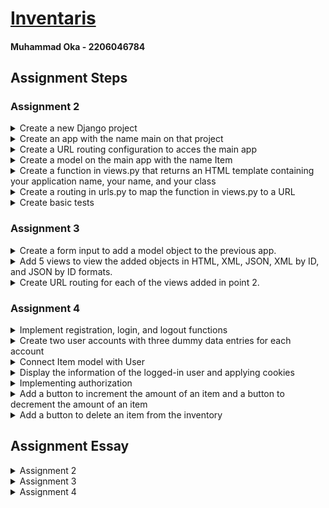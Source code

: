 # [Inventaris](https://oka-inventaris.adaptable.app/)
#### Muhammad Oka - 2206046784

## Assignment Steps
### Assignment 2
<details>
<summary>Create a new Django project</summary>

1. Create new directory and initialize a virtual environment

    ```bash
    mkdir inventaris && cd inventaris
    python3 -m venv env
    ```
2. Activate the virtual environment

    ```bash
    source env/bin/activate
    ```

3. Create requirements.txt

    ```
    django
    gunicorn
    whitenoise
    psycopg2-binary
    requests
    urllib3
    ```

4. Install requirements

    ```bash
    pip install -r requirements.txt
    ```

5. Create new Django project
    
    ```bash
    django-admin startproject inventaris .
    ```

6. Set ```ALLOWED_HOST``` to any host in ```settings.py```

    ```python
    # inventaris/settings.py

    ALLOWED_HOSTS = ['*']
    ```
</details>

<details>
<summary>Create an app with the name main on that project</summary>

1. Create an app with the name ```main```

    ```bash
    python manage.py startapp main
    ```
2. Add ```main``` to ```INSTALLED_APPS``` in ```settings.py```

    ```python
    # inventaris/settings.py

    INSTALLED_APPS = [
        'main',
    ]
    ```

</details>

<details>
<summary>Create a URL routing configuration to acces the main app</summary>

1. Add URL routing to ```urls.py```

    ```python
    # inventaris/urls.py

    urlpatterns = [
        path('', include('main.urls')),
    ]

    ```
    
</details>

<details>
<summary>Create a model on the main app with the name Item</summary>

1. Create a model with name ```Item``` in ```models.py```

    ```python
    # main/views.py

    from django.db import models

    # Create your models here.
    class Item(models.Model):
        name = models.CharField(max_length=100)
        amount = models.IntegerField()
        description = models.TextField()
        category = models.CharField(max_length=100)
        price = models.IntegerField()
    ```
    
</details>

<details>
<summary>Create a function in views.py that returns an HTML template containing your application name, your name, and your class</summary>

1. Create the templates folder in ```main/```

    ```bash
    cd main
    mkdir templates
    ```
    
2. Create the HTML template file for the main app

    ```html
    <!-- main/templates/main.html -->
    <h1>Inventaris</h1>

    <h5>Name: </h5>
    <p>{{ name }}</p>
    <h5>Class: </h5>
    <p>{{ class }}</p>
    ```

3. Create the view function for the main app in ```views.py```

    ```python
    # main/views.py

    from django.shortcuts import render

    # Create your views here.
    def show_main(request):
        context = {
            'name': 'Muhammad Oka',
            'class': 'PBP KKI',
        }

        return render(request, 'main.html', context)
    ```

</details>

<details>
<summary>Create a routing in urls.py to map the function in views.py to a URL</summary>

1. Create the routing in ```urls.py```

    ```python
    # main/urls.py

    from django.urls import path
    from main.views import show_main

    app_name = 'main'
    urlpatterns = [
        path('', show_main, name='show_main'),
    ]
    ```
    
</details>

<details>
<summary>Create basic tests</summary>

1. Create new tests in ```tests.py```

    ```python
    # main/tests.py

    from django.test import TestCase, Client
    from django.http import HttpResponse

    # Create your tests here.
    class MainTest(TestCase):
        def test_main_exists(self):
            response: HttpResponse = Client().get('/')
            self.assertEquals(response.status_code, 200)
        
        def test_main_template_test(self):
            response: HttpResponse = Client().get('/')
            self.assertTemplateUsed(response, 'main.html')

        def test_main_information_test(self):
            response: HttpResponse = Client().get('/')
            self.assertContains(response, "Muhammad Oka")
            self.assertContains(response, "PBP KKI")
    ```
    
</details>

### Assignment 3
<details>
<summary>Create a form input to add a model object to the previous app.</summary>

1. Create ```forms.py``` in the main subdirectory

    ```python
    # main/forms.py

    from django.forms import ModelForm
    from main.models import Product

    class ProductForm(ModelForm):
        class Meta:
            model = Product
            fields = ['name', 'amount', 'description', 'category', 'price']
    ```
2. Create a base template

    ```html
    <!-- templates/base.html -->

    {% load static %}
    <!DOCTYPE html>
    <html lang="en">
        <head>
            <meta charset="UTF-8" />
            <meta
                name="viewport"
                content="width=device-width, initial-scale=1.0"
            />
            <link rel="preconnect" href="https://fonts.googleapis.com">
            <link rel="preconnect" href="https://fonts.gstatic.com" crossorigin>
            <link href="https://fonts.googleapis.com/css2?family=Roboto:wght@100;300;400;500;700;900&display=swap" rel="stylesheet">
            {% block meta %}
            {% endblock meta %}
        </head>

        <body style="display: flex; align-items: center; flex-direction: column; font-family: 'Roboto', sans-serif;">
            {% block content %}
            {% endblock content %}
        </body>
    </html>
    
    ```
3. Add root templates folder to ```settings.py```

    ```python
    # inventaris/settings.py

    # ...
    TEMPLATES = [
        {
            # ...
            'DIRS': [BASE_DIR / 'templates'],
            # ...
        },
    ]
    # ...
    ```

4. Create new template ```product_table.html```

    ```html
    <!-- main/templates/product_table.html -->
    
    {% block content %}
    <table style="text-align: center; border: 1px solid; border-collapse: collapse;">
        <tr>
            <th style="padding-top: 0.25em; padding-bottom: 0.25em; padding-left: 2em; padding-right: 2em; border: 1px solid; border-collapse: collapse;">Name</th>
            <th style="padding-top: 0.25em; padding-bottom: 0.25em; padding-left: 2em; padding-right: 2em; border: 1px solid; border-collapse: collapse;">Amount</th>
            <th style="padding-top: 0.25em; padding-bottom: 0.25em; padding-left: 2em; padding-right: 2em; border: 1px solid; border-collapse: collapse;">Description</th>
            <th style="padding-top: 0.25em; padding-bottom: 0.25em; padding-left: 2em; padding-right: 2em; border: 1px solid; border-collapse: collapse;">Category</th>
            <th style="padding-top: 0.25em; padding-bottom: 0.25em; padding-left: 2em; padding-right: 2em; border: 1px solid; border-collapse: collapse;">Price</th>
            <th style="padding-top: 0.25em; padding-bottom: 0.25em; padding-left: 2em; padding-right: 2em; border: 1px solid; border-collapse: collapse;">Date Added</th>
        </tr>

        {% comment %} Below is how to show the product data {% endcomment %}

        {% for product in products %}
            <tr>
                <td style="padding-top: 0.25em; padding-bottom: 0.25em; padding-left: 2em; padding-right: 2em; border: 1px solid; border-collapse: collapse;">{{product.name}}</td>
                <td style="padding-top: 0.25em; padding-bottom: 0.25em; padding-left: 2em; padding-right: 2em; border: 1px solid; border-collapse: collapse;">{{product.amount}}</td>
                <td style="padding-top: 0.25em; padding-bottom: 0.25em; padding-left: 2em; padding-right: 2em; border: 1px solid; border-collapse: collapse;">{{product.description}}</td>
                <td style="padding-top: 0.25em; padding-bottom: 0.25em; padding-left: 2em; padding-right: 2em; border: 1px solid; border-collapse: collapse;">{{product.category}}</td>
                <td style="padding-top: 0.25em; padding-bottom: 0.25em; padding-left: 2em; padding-right: 2em; border: 1px solid; border-collapse: collapse;">{{product.price}}</td>
                <td style="padding-top: 0.25em; padding-bottom: 0.25em; padding-left: 2em; padding-right: 2em; border: 1px solid; border-collapse: collapse;">{{product.date_added}}</td>
                <td style="padding-top: 0.25em; padding-bottom: 0.25em; padding-left: 1em; padding-right: 1em; border: 1px solid; border-collapse: collapse;">
                    <a href="/products/delete/{{product.id}}">
                        <button>X</button>
                    </a>
                </td>
            </tr>
        {% endfor %}
    </table>

    <h5>Total: {{product_count}} product{{plural}}</h5>
    {% endblock content %}
    ```

5. Update the ```main.html``` template
    ```html
    <!-- main/templates/main.html -->

    {% extends 'base.html' %}

    {% block content %}
    <h1 style="font-weight: 900; font-size: 3em;">INVENTARIS</h1>
    <div style="display: flex; gap: 1em;">
        <h3>Name: {{name}}</h3>
        <h3>Class: {{class}}</h3>
    </div>

    {% include 'product_table.html' %}

    <a href="{% url 'main:create_product' %}">
        <button>
            Add New Product
        </button>
    </a>
    {% endblock content %}
    
    ```

6. Create a new template ```create_product.html``` and make the form to POST data

    ```html
    <!-- main/templates/create_product.html -->

    {% extends 'base.html' %}

    {% block content %}
    <h1>Add New Product</h1>

    <form method="POST">
        {% csrf_token %}
        <table>
            {{ form.as_table }}
            <tr>
                <td></td>
                <td>
                    <input type="submit" value="Add Product"/>
                </td>
            </tr>
        </table>
    </form>
    {% endblock content %}
    ```

7. Create the view to create product

    ```python
    # main/views.py

    # ...
    def create_product(request):
        form = ProductForm(request.POST or None)

        if form.is_valid() and request.method == 'POST':
            form.save()
            return HttpResponseRedirect(reverse('main:show_main'))
        
        context = {'form': form}
        return render(request, 'create_product.html', context)
    # ...
    ```
    
8. Create the url routing to create product

    ```py
    # main/urls.py

    # ...
    urlpatterns = [
        # ...
        path('products/create/', create_product, name='create_product'),
        # ...
    ]
    # ...
    ```

</details>

<details>
<summary>Add 5 views to view the added objects in HTML, XML, JSON, XML by ID, and JSON by ID formats.</summary>

1. Create new template ```show_products.html``` to show the products in HTML.

    ```html
    <!-- main/templates/show_products.html -->
    
    {% extends 'base.html' %}

    {% block content %}
    <h1>Products List</h1>

    {% include 'product_table.html' %}
    {% endblock content %}
    ```

2. Add new views to ```views.py```

    ```python
    # main/views.py

    # ...
    def delete_product(request, id):
        try:
            product = Product.objects.get(pk=id)
            product.delete()
            return HttpResponseRedirect(reverse('main:show_main'))
        except Product.DoesNotExist:
            return HttpResponse(status=204)

    def show_products(request):
        products = Product.objects.all()
        product_count = products.count()

        context = {
            'products': products,
            'product_count': product_count,
            'plural': 's' if product_count != 1 else '',
        }

        return render(request, 'show_products.html', context)

    def show_xml(request):
        products = Product.objects.all()
        data = serializers.serialize('xml', products)

        return HttpResponse(data, content_type='application/xml')

    def show_json(request):
        products = Product.objects.all()
        data = serializers.serialize('json', products)

        return HttpResponse(data, content_type='application/json')

    def show_xml_by_id(request, id):
        product = Product.objects.filter(pk=id)
        data = serializers.serialize('xml', product)

        return HttpResponse(data, content_type='application/xml')

    def show_json_by_id(request, id):
        product = Product.objects.filter(pk=id)
        data = serializers.serialize('json', product)

        return HttpResponse(data, content_type='application/json')
    ```
    
</details>

<details>
<summary>Create URL routing for each of the views added in point 2.</summary>

1. Add new routings to ```urls.py```

    ```python
    # main/urls.py

    # ...
    urlpatterns = [
        path('', show_main, name='show_main'),
        path('products/', show_products, name='show_products'),
        path('products/create/', create_product, name='create_product'),
        path('products/delete/<int:id>/', delete_product, name='delete_product'),
        path('products/xml/', show_xml, name='show_xml'),
        path('products/xml/<int:id>/', show_xml_by_id, name='show_xml_by_id'),
        path('products/json/', show_json, name='show_json'),
        path('products/json/<int:id>/', show_json_by_id, name='show_json_by_id'),
    ]
    ```

</details>

### Assignment 4

<details>

<summary>Implement registration, login, and logout functions</summary>

1. Create the ```register.html``` template

    ```html
    <!-- main/templates/register.html -->

    {% extends 'base.html' %}

    {% block meta %}
        <title>Register</title>
    {% endblock meta %}

    {% block content %}  
    <h1>Register</h1>  

        <form method="POST" >  
            {% csrf_token %}  
            <table>  
                {{ form.as_table }}  
                <tr>  
                    <td></td>
                    <td><input type="submit" name="submit" value="Daftar"/></td>  
                </tr>  
            </table>  
        </form>

    {% if messages %}  
        <ul>   
            {% for message in messages %}  
                <li>{{ message }}</li>  
                {% endfor %}  
        </ul>   
    {% endif %}
    {% endblock content %}
    ```
2. Add new view for the register form

    ```py
    # main/views.py

    # ...
    def register(request):
        form = UserCreationForm()

        if request.method == "POST":
            form = UserCreationForm(request.POST)
            if form.is_valid():
                form.save()
                messages.success(request, 'Your account has been successfully created!')
                return redirect('main:login')
        context = {'form':form}
        return render(request, 'register.html', context)
    # ...
    ```

3. Create the ```login.html``` template

    ```html
    <!-- main/templates/login.html -->

    {% extends 'base.html' %}

    {% block meta %}
        <title>Login</title>
    {% endblock meta %}

    {% block content %}

    <h1 style="font-weight: 900; font-size: 3em;">INVENTARIS</h1>

    <form method="POST" action="">
        {% csrf_token %}
        <table>
            <tr>
                <td>Username: </td>
                <td><input type="text" name="username" placeholder="Username" class="form-control"></td>
            </tr>
                    
            <tr>
                <td>Password: </td>
                <td><input type="password" name="password" placeholder="Password" class="form-control"></td>
            </tr>

            <tr>
                <td></td>
                <td><input class="btn login_btn" type="submit" value="Login"></td>
            </tr>
        </table>
    </form>

    {% if messages %}
        <ul>
            {% for message in messages %}
                <li>{{ message }}</li>
            {% endfor %}
        </ul>
    {% endif %}     
        
    Don't have an account yet? <a href="{% url 'main:register' %}">Register Now</a>

    {% endblock content %}
    ```
4. Create a new view for the login form

    ```py
    # main/views.py

    # ...
    def login_user(request):
        if request.method == 'POST':
            username = request.POST.get('username')
            password = request.POST.get('password')
            user = authenticate(request, username=username, password=password)
            if user is not None:
                login(request, user)
                response = HttpResponseRedirect(reverse("main:show_main")) 
                response.set_cookie('last_login', str(datetime.datetime.now()))
                return response
            else:
                messages.info(request, 'Sorry, incorrect username or password. Please try again.')
        context = {}
        return render(request, 'login.html', context)
    # ...
    ```

5. Create the view to handle logging out

    ```py
    # main/views.py

    # ...
    def logout_user(request):
        logout(request)
        response = HttpResponseRedirect(reverse('main:login'))
        response.delete_cookie('last_login')
        return response
    # ...
    ```

6. Route the created views

    ```py
    # main/urls.py

    urlpatterns = [
        # ...
        path('register/', register, name='register'),
        path('login/', login_user, name='login'),
        path('logout/', logout_user, name='logout'),
        # ...
    ]
    ```

</details>

<details>

<summary>Create two user accounts with three dummy data entries for each account</summary>

### First user

![User1](https://cdn.discordapp.com/attachments/1057322303731548192/1156282140854603807/image.png?ex=65146729&is=651315a9&hm=11e75d2890d91dea2dca596b92351094b036b9db12d49fd932dfcb3d4e6f5782&)

### Second user

![User2](https://cdn.discordapp.com/attachments/1057322303731548192/1156282688626503690/image.png?ex=651467ab&is=6513162b&hm=f7913c63808a2791df28f49725ef2f0d85a3e24cf3b948a69f2083c0b5c71c83&)

</details>

<details>

<summary>Connect Item model with User</summary>

1. Add user field to model

    ```py
    # main/models.py

    class Product(models.Model):
        user = models.ForeignKey(User, on_delete=models.CASCADE)
        # ...
    ```
2. Modify the ```create_product``` view to add the user to the product entity

    ```py
    # main/views.py

    # ...
    def create_product(request):
        form = ProductForm(request.POST or None)

        if form.is_valid() and request.method == 'POST':
            product = form.save(commit=False)
            product.user = request.user
            product.save()
            return HttpResponseRedirect(reverse('main:show_main'))
        
        context = {'form': form}
        return render(request, 'create_product.html', context)
    # ...
    ```
3. Change the context of the ```show_main``` view to display the username

    ```py
    context = {
        'name': request.user.username,
        # ...
    }
    ```

</details>

<details>

<summary>Display the information of the logged-in user and applying cookies</summary>

1. Add a ```last_login``` cookie when user logs in

    ```py
    # main/views.py

    # ...
    def login_user(request):
        if request.method == 'POST':
            # ...
            if user is not None:
                login(request, user)
                response = HttpResponseRedirect(reverse("main:show_main")) 
                response.set_cookie('last_login', str(datetime.datetime.now()))
            # ...
    # ...
    ```

2. Add the ```last_login``` cookie to the ```show_main``` context

    ```py
    # main/views.py

    # ...
    context = {
        # ...
        'last_login': request.COOKIES['last_login'],
        # ...
    }
    # ...
    ```

3. Add the ```last_login``` to the HTML template

    ```html
    <!-- main/templates/main.html -->
    
    <!-- ... -->
    <h5>Last login session: {{ last_login }}</h5>
    <!-- ... -->
    ```

</details>

<details>

<summary>Implementing authorization</summary>

1. Add ```@login_required(login_url='/login')``` to views that needs a login

    ```py
    # main/views.py

    @login_required(login_url='/login')
        def show_main(request):

    @login_required(login_url='/login')
        def create_product(request):

    @login_required(login_url='/login')
        def delete_product(request, id):

    @login_required(login_url='/login')
        def show_products(request):

    @login_required(login_url='/login')
        def show_xml(request):

    @login_required(login_url='/login')
        def show_json(request):
    
    @login_required(login_url='/login')
        def show_xml_by_id(request, id):
    
    @login_required(login_url='/login')
        def show_json_by_id(request, id):
    
    ```

2. Add checks to make sure user is modifying and showing their own products

    ```py
    @login_required(login_url='/login')
    def delete_product(request, id):
        try:
            product = Product.objects.get(pk=id)
            if product.user.id != request.user.id:
                return HttpResponse(status=403)
            # ...
        # ...
    
    @login_required(login_url='/login')
    def show_products(request):
        products = Product.objects.filter(user=request.user)
        # ...
    
    @login_required(login_url='/login')
    def show_xml(request):
        products = Product.objects.filter(user=request.user)
        # ...
    
    @login_required(login_url='/login')
    def show_json(request):
        products = Product.objects.filter(user=request.user)
        # ...
    
    @login_required(login_url='/login')
    def show_xml_by_id(request, id):
        product = Product.objects.filter(pk=id)
        if product.first().user.id != request.user.id:
            return HttpResponse(status=403)
        # ...
    
    @login_required(login_url='/login')
    def show_json_by_id(request, id):
        product = Product.objects.filter(pk=id)
        if product.first().user.id != request.user.id:
                return HttpResponse(status=403)
        # ...
    ```

</details>

<details>

<summary>Add a button to increment the amount of an item and a button to decrement the amount of an item</summary>

1. Create the views to increment and decrement the amount of an item

    ```py
    # main/views.py

    # ...
    @login_required(login_url='/login')
    def increment_amount(request, id):
        product = Product.objects.get(pk=id)
        if request.user.id == product.user.id:
            product.amount += 1
            product.save()
            return HttpResponseRedirect(reverse('main:show_main'))
        else:
            return HttpResponse(status=403)

    @login_required(login_url='/login')
    def decrement_amount(request, id):
        product = Product.objects.get(pk=id)
        if request.user.id == product.user.id:
            product.amount -= 1
            product.save()
            return HttpResponseRedirect(reverse('main:show_main'))
        else:
            return HttpResponse(status=403)
    ```

2. Add the buttons to the HTML template

    ```html
    <!-- main/templates/product_table.html -->

    <!-- ... -->
    <td style="padding-top: 0.25em; padding-bottom: 0.25em; padding-left: 2em; padding-right: 2em; border: 1px solid; border-collapse: collapse;">
        <div style="display: flex; justify-content: center; gap: 10px;">
            <form method="post" action="/products/decrement/{{product.id}}/">
                {% csrf_token %}
                <button>-</button>
            </form>
            {{product.amount}}
            <form method="post" action="/products/increment/{{product.id}}/">
                {% csrf_token %}
                <button>+</button>
            </form>
        </div>
    </td>
    <!-- ... -->
    ```

3. Route the create views

    ```py
    # main/urls.py

    urlpatterns = [
        # ...
        path('products/increment/<int:id>/', increment_amount, name='increment_amount'),
        path('products/decrement/<int:id>/', decrement_amount, name='decrement_amount'),
        # ...
    ]
    
    ```

</details>

<details>

<summary>Add a button to delete an item from the inventory</summary>

1. Create the view to delete an item

    ```py
    # main/views.py
    
    # ...
    @login_required(login_url='/login')
    def delete_product(request, id):
        try:
            product = Product.objects.get(pk=id)
            if product.user.id != request.user.id:
                return HttpResponse(status=403)
            product.delete()
            return HttpResponseRedirect(reverse('main:show_main'))
        except Product.DoesNotExist:
            return HttpResponse(status=204)
    # ...
    ```

2. Add the delete button in the HTML template

    ```html
    <!-- main/templates/product_table.html -->
    <!-- ... -->
    <td style="padding-top: 0.25em; padding-bottom: 0.25em; padding-left: 1em; padding-right: 1em; border: 1px solid; border-collapse: collapse;">
        <form method="post" action="/products/delete/{{product.id}}/">
            {% csrf_token %}
            <button>X</button>
        </form>
    </td>
    <!-- ... -->
    ```

3. Route the created view

    ```py
    # main/urls.py

    urlpatterns = [
        # ...
        path('products/delete/<int:id>/', delete_product, name='delete_product'),
        # ...
    ]
    
    ```

</details>

## Assignment Essay

<details>

<summary>Assignment 2</summary>

## Django Web App Diagram
![Django Diagram](https://cdn.discordapp.com/attachments/1057322303731548192/1150633658449924136/django.png)

When the user is accessing a Django-based website, the ```urls.py``` will try to recognize which section of the website the user is trying to access. For example, if the user is accessing ```localhost:8000/login```, then ```urls.py``` will try to find if there is a routing for ```login/```.


If there is a ```login/``` in ```urls.py```, then it will access the views associated to the url in the ```views.py``` file.

The ```views.py``` file will return the HTML template and will be rendered to the user.

The ```views.py``` could communicate with ```models.py``` if data is needed.

And ```models.py``` will comunicate with the Database to get and post the data.

## The Purpose of Virtual Environment

The purpose of virtual environments are to help isolate the Python version and the packages used in different projects. It is possible to create a Django project without one, but it would be easier and more 'correct' to use a virtual environment. The reason why virtual environment is used so that packages between projects are not conflicting. You could have the case where one project have a lower version of a package than the other project. On that case, using a virtual environment will make it easier to manage Python and package version between different projects.

## MVC, MVT, MVVM

**MVC** stands for **Model-View-Controller**. The model stores data and the application logic. The view display the data, and the Controller acts as the middle-man between the model and the view.

**MVT** stands for **Model-View-Template**. The model and View are the same with MVC. But the big difference between MVT and MVC is, MVT use a template to define the user interface.

**MVVM** stands for **Model-View-ViewModel**. The model and view are the same as the other two. The ViewModel acts as a 'converter' to convert the models to a view that can be rendered to the user.

</details>

<details>

<summary>Assignment 3</summary>

## POST vs GET

Forms using the POST method is intended to send the data from the form to the server. Forms using the GET method is inteded to get data from the server and not change anything on the server.

## HTML, JSON, XML

HTML is used to describe how a data is displayed. JSON and XML are used as a way to store data. The difference between JSON and XML is, JSON uses key-value pairs, whereas XML uses a tree.

## Why is JSON commonly used in Web Development

JSON is more common because it's more human-readable and more simple than XML. JSON is also easier to parse for programming languages. It can be converted into a dictionary in Python and object in JS.

## Check API Endpoint with Postman

### GET /products
![GET /products](https://cdn.discordapp.com/attachments/1057322303731548192/1152510286750830622/image.png)

### GET /products/xml
![GET /products/xml](https://cdn.discordapp.com/attachments/1057322303731548192/1152510344372178944/image.png)

### GET /products/xml/5
![GET /products/xml/5](https://cdn.discordapp.com/attachments/1057322303731548192/1152510476538888323/image.png)

### GET /products/json
![GET /products/json](https://cdn.discordapp.com/attachments/1057322303731548192/1152510409253867520/image.png)

### GET /products/json/5
![GET /products/json/5](https://cdn.discordapp.com/attachments/1057322303731548192/1152510530016268318/image.png)

</details>

<details>

<summary>Assignment 4</summary>

## UserCreationForm

```UserCreationForm``` is one of the built-in forms in Django that aids in creating users. It has many features, including password strength, password confirmation, checking if password is similiar to the username, and other.

The main advantage of ```UserCreationForm``` is it is plug and play, you just import the form and you can use them immediately. And one other advantage is you don't need to implement the security features. But one of the disadvantages are the form itself is not very customizable.

## Authentication vs Authorization

Authentication is an act of proving if someone is who they are. Authorization is an act of proving if someone has access to something. Both is needed in an application. Because if we don't have authentication, our authorization is useless because anyone can be any user. If we don't have authorization, someone can access something that they should not have access to.
## Cookies

Cookies are datas that is generated by a website that is stored in the client's browser. Cookies are most commonly used to identify a user. Django uses a session id to identify a user that is accessing the website.

Cookies itself is secure. But if not used correctly, it can pose security issues. Actors could impersonate a user or collect sensitive data from the user.
</details>